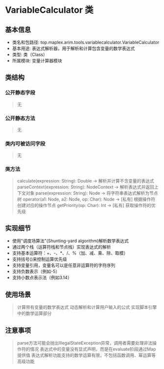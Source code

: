 # VariableCalculator 类

## 基本信息
- 类名和包路径: top.maplex.arim.tools.variablecalculator.VariableCalculator
- 基本用途: 表达式解析器，用于解析和计算包含变量的数学表达式
- 类型: 类（Class）
- 所属模块: 变量计算器模块

## 类结构

### 公开静态字段
> 无

### 公开静态方法
> 无

### 类内可被访问字段
> 无

### 类方法
> calculate(expression: String): Double -> 解析并计算不含变量的表达式
> parseContext(expression: String): NodeContext -> 解析表达式并返回上下文对象
> parse(expression: String): Node -> 将字符串表达式解析为节点树
> operator(a1: Node, a2: Node, op: Char): Node -> [私有] 根据操作符创建对应的操作节点
> getPriority(op: Char): Int -> [私有] 获取操作符的优先级

## 实现细节
- 使用"调度场算法"(Shunting-yard algorithm)解析数学表达式
- 通过两个栈（运算符栈和节点栈）实现表达式的解析
- 支持基本运算符：+、-、*、/、%（加、减、乘、除、取模）
- 支持括号()来控制运算优先级
- 支持变量引用，变量名可以是任意非运算符的字符序列
- 支持负数表示（例如-5）
- 支持小数点表示法（例如3.14）

## 使用场景
> 计算带有变量的数学表达式
> 动态解析和计算用户输入的公式
> 实现脚本引擎中的数学运算部分

## 注意事项
> parse方法可能会抛出IllegalStateException异常，调用者需要处理非法操作符的情况
> 表达式中的变量没有显式声明，而是在evaluate阶段通过Map提供值
> 表达式解析功能支持的数学运算有限，不包括函数调用、幂运算等高级功能
